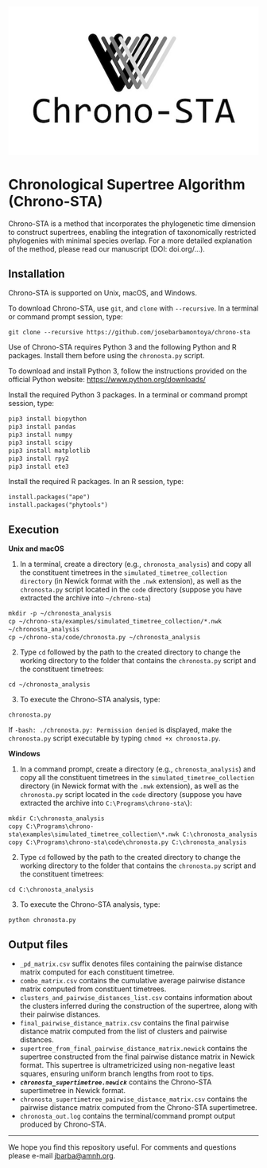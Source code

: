 
![Chrono-STA logo](chrono-sta_logo.jpg)

# Chronological Supertree Algorithm (Chrono-STA)

Chrono-STA is a method that incorporates the phylogenetic time dimension to construct supertrees, enabling the integration of taxonomically restricted phylogenies with minimal species overlap. For a more detailed explanation of the method, please read our manuscript (DOI: doi.org/...).

## Installation

Chrono-STA is supported on Unix, macOS, and Windows.

To download Chrono-STA, use `git`, and `clone` with `--recursive`. In a terminal or command prompt session, type:
```
git clone --recursive https://github.com/josebarbamontoya/chrono-sta
```

Use of Chrono-STA requires Python 3 and the following Python and R packages. Install them before using the `chronosta.py` script.

To download and install Python 3, follow the instructions provided on the official Python website:
	https://www.python.org/downloads/

Install the required Python 3 packages. In a terminal or command prompt session, type:

	pip3 install biopython
	pip3 install pandas
	pip3 install numpy
	pip3 install scipy
	pip3 install matplotlib
	pip3 install rpy2
	pip3 install ete3 

Install the required R packages. In an R session, type:

	install.packages("ape")
	install.packages("phytools")

## Execution

**Unix and macOS**

1.	In a terminal, create a directory (e.g., `chronosta_analysis`) and copy all the constituent timetrees in the `simulated_timetree_collection directory` (in Newick format with the `.nwk` extension), as well as the `chronosta.py` script located in the `code` directory (suppose you have extracted the archive into `~/chrono-sta`)

```
mkdir -p ~/chronosta_analysis
cp ~/chrono-sta/examples/simulated_timetree_collection/*.nwk ~/chronosta_analysis
cp ~/chrono-sta/code/chronosta.py ~/chronosta_analysis
```

2.	Type `cd` followed by the path to the created directory to change the working directory to the folder that contains the `chronosta.py` script and the constituent timetrees:	
```
cd ~/chronosta_analysis
```

3.	To execute the Chrono-STA analysis, type:
```
chronosta.py
```

If `-bash: ./chronosta.py: Permission denied` is displayed, make the `chronosta.py` script executable by typing `chmod +x chronosta.py`.

**Windows**

1.	In a command prompt, create a directory (e.g., `chronosta_analysis`) and copy all the constituent timetrees in the `simulated_timetree_collection` directory (in Newick format with the `.nwk` extension), as well as the `chronosta.py` script located in the `code` directory (suppose you have extracted the archive into `C:\Programs\chrono-sta\`):
```
mkdir C:\chronosta_analysis
copy C:\Programs\chrono-sta\examples\simulated_timetree_collection\*.nwk C:\chronosta_analysis
copy C:\Programs\chrono-sta\code\chronosta.py C:\chronosta_analysis
```

2.	Type `cd` followed by the path to the created directory to change the working directory to the folder that contains the `chronosta.py` script and the constituent timetrees:	
```
cd C:\chronosta_analysis
```

3.	To execute the Chrono-STA analysis, type:
```
python chronosta.py
```

## Output files

- `_pd_matrix.csv` suffix denotes files containing the pairwise distance matrix computed for each constituent timetree.
- `combo_matrix.csv` contains the cumulative average pairwise distance matrix computed from constituent timetrees. 
- `clusters_and_pairwise_distances_list.csv` contains information about the clusters inferred during the construction of the supertree, along with their pairwise distances. 
- `final_pairwise_distance_matrix.csv` contains the final pairwise distance matrix computed from the list of clusters and pairwise distances.
- `supertree_from_final_pairwise_distance_matrix.newick` contains the supertree constructed from the final pairwise distance matrix in Newick format. This supertree is ultrametricized using non-negative least squares, ensuring uniform branch lengths from root to tips.
- ***`chronosta_supertimetree.newick`*** contains the Chrono-STA supertimetree in Newick format.
- `chronosta_supertimetree_pairwise_distance_matrix.csv` contains the pairwise distance matrix computed from the Chrono-STA supertimetree.
- `chronosta_out.log` contains the terminal/command prompt output produced by Chrono-STA.

---
We hope you find this repository useful. For comments and questions please e-mail jbarba@amnh.org.
